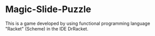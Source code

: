 # Magic-Slide-Puzzle
This is a game developed by using functional programming language "Racket" (Scheme) in the IDE DrRacket.
